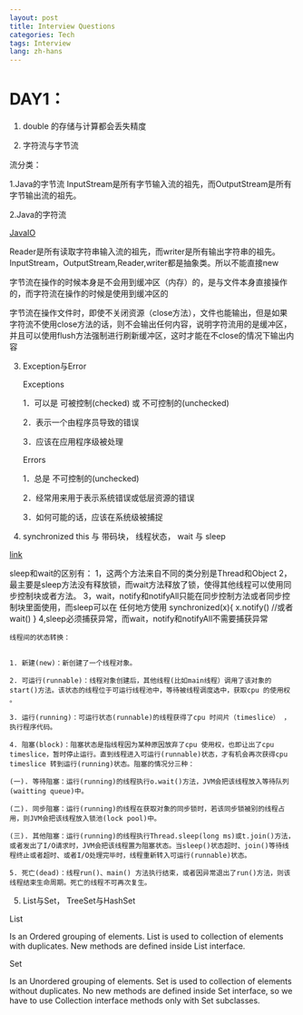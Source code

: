 ```yaml
---
layout: post
title: Interview Questions
categories: Tech
tags: Interview
lang: zh-hans
---
```


DAY1：
===

1. double 的存储与计算都会丢失精度

2. 字符流与字节流

  流分类： 
  
  1.Java的字节流 
   InputStream是所有字节输入流的祖先，而OutputStream是所有字节输出流的祖先。 
   
  2.Java的字符流 
  
  [JavaIO](http://www.cnblogs.com/lich/tag/java%20IO/)
  
  Reader是所有读取字符串输入流的祖先，而writer是所有输出字符串的祖先。 
  InputStream，OutputStream,Reader,writer都是抽象类。所以不能直接new  


  字节流在操作的时候本身是不会用到缓冲区（内存）的，是与文件本身直接操作的，而字符流在操作的时候是使用到缓冲区的

  字节流在操作文件时，即使不关闭资源（close方法），文件也能输出，但是如果字符流不使用close方法的话，则不会输出任何内容，说明字符流用的是缓冲区，并且可以使用flush方法强制进行刷新缓冲区，这时才能在不close的情况下输出内容


3. Exception与Error

    Exceptions 
    
    1．可以是 可被控制(checked) 或 不可控制的(unchecked) 
    
    2．表示一个由程序员导致的错误 
    
    3．应该在应用程序级被处理 
    
    
    
    Errors 
    
    1．总是 不可控制的(unchecked) 
    
    2．经常用来用于表示系统错误或低层资源的错误 
    
    3．如何可能的话，应该在系统级被捕捉 


4. synchronized this 与 带码块， 线程状态， wait 与 sleep

  [link](http://www.cnblogs.com/GnagWang/archive/2011/02/27/1966606.html)
  
  sleep和wait的区别有：
  1，这两个方法来自不同的类分别是Thread和Object
  2，最主要是sleep方法没有释放锁，而wait方法释放了锁，使得其他线程可以使用同步控制块或者方法。
  3，wait，notify和notifyAll只能在同步控制方法或者同步控制块里面使用，而sleep可以在
    任何地方使用
   synchronized(x){
      x.notify()
     //或者wait()
   }
   4,sleep必须捕获异常，而wait，notify和notifyAll不需要捕获异常
 
    线程间的状态转换： 
    
    
    1. 新建(new)：新创建了一个线程对象。
    
    2. 可运行(runnable)：线程对象创建后，其他线程(比如main线程）调用了该对象的start()方法。该状态的线程位于可运行线程池中，等待被线程调度选中，获取cpu 的使用权 。
    
    3. 运行(running)：可运行状态(runnable)的线程获得了cpu 时间片（timeslice） ，执行程序代码。
    
    4. 阻塞(block)：阻塞状态是指线程因为某种原因放弃了cpu 使用权，也即让出了cpu timeslice，暂时停止运行。直到线程进入可运行(runnable)状态，才有机会再次获得cpu timeslice 转到运行(running)状态。阻塞的情况分三种： 
    
    (一). 等待阻塞：运行(running)的线程执行o.wait()方法，JVM会把该线程放入等待队列(waitting queue)中。
    
    (二). 同步阻塞：运行(running)的线程在获取对象的同步锁时，若该同步锁被别的线程占用，则JVM会把该线程放入锁池(lock pool)中。
    
    (三). 其他阻塞：运行(running)的线程执行Thread.sleep(long ms)或t.join()方法，或者发出了I/O请求时，JVM会把该线程置为阻塞状态。当sleep()状态超时、join()等待线程终止或者超时、或者I/O处理完毕时，线程重新转入可运行(runnable)状态。
    
    5. 死亡(dead)：线程run()、main() 方法执行结束，或者因异常退出了run()方法，则该线程结束生命周期。死亡的线程不可再次复生。

5. List与Set， TreeSet与HashSet

  List

  Is an Ordered grouping of elements.
  List is used to collection of elements with duplicates.
  New methods are defined inside List interface.
  
  Set
  
  Is an Unordered grouping of elements.
  Set is used to collection of elements without duplicates.
  No new methods are defined inside Set interface, so we have to use Collection interface methods only with Set   subclasses. 

